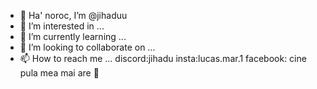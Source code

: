 - 👋 Ha' noroc, I’m @jihaduu
- 👀 I’m interested in ...
- 🌱 I’m currently learning ...
- 💞️ I’m looking to collaborate on ...
- 📫 How to reach me ...
discord:jihadu
insta:lucas.mar.1
facebook: cine pula mea mai are 🤣

<!---
jihaduu/jihaduu is a ✨ special ✨ repository because its `README.md` (this file) appears on your GitHub profile.
You can click the Preview link to take a look at your changes.
--->
